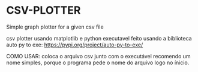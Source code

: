 # CSV-PLOTTER
Simple graph plotter for a given csv file

csv plotter usando matplotlib e python
executavel feito usando a biblioteca auto py to exe:
https://pypi.org/project/auto-py-to-exe/

COMO USAR:
coloca o arquivo csv junto com o executável
recomendo um nome simples, porque o programa pede o nome do arquivo logo no ínicio.
